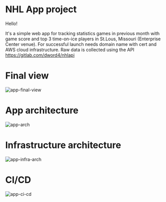 # NHL App project
Hello! 

It's a simple web app for tracking statistics games in previous month with game score and top 3 time-on-ice players in St.Lous, Missouri (Enterprise Center venue).
For successful launch needs domain name with cert and AWS cloud infrastructure.
Raw data is collected using the API https://gitlab.com/dword4/nhlapi

# Final view
![app-final-view](https://user-images.githubusercontent.com/96165063/146136822-ca37f4e4-8845-40b0-9bcd-17cf7ca1cc70.png)

# App architecture
![app-arch](https://user-images.githubusercontent.com/96165063/146136559-ad0f33ff-f092-423c-955e-d37f5bc8fa53.png)

# Infrastructure architecture
![app-infra-arch](https://user-images.githubusercontent.com/96165063/146137361-08153b99-f506-4713-a9a7-30b56e7ac1bf.png)

# CI/CD
![app-ci-cd](https://user-images.githubusercontent.com/96165063/146137400-175951b2-a27e-41c1-95a8-532c70287da6.png)


